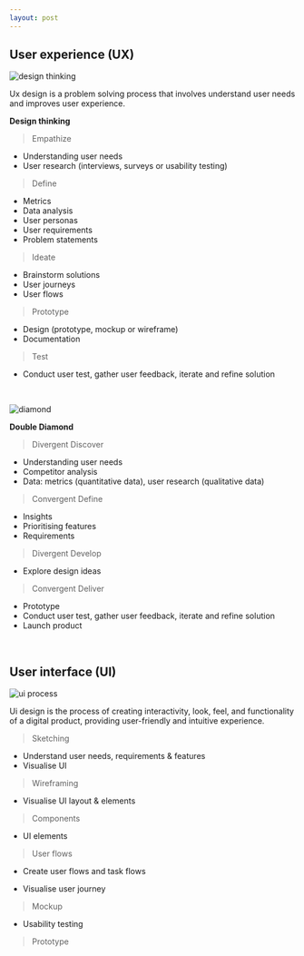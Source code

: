 ```yaml
---
layout: post
---
```


## User experience (UX)
![design thinking](https://github.com/cshiyun/cshiyun.github.io/assets/48885389/50c9ee69-bf25-4864-bf48-faa9b766ddca)

Ux design is a problem solving process that involves understand user needs and improves user experience.

<b>Design thinking</b>

> Empathize

- Understanding user needs
- User research (interviews, surveys or usability testing)

> Define

- Metrics
- Data analysis 
- User personas
- User requirements
- Problem statements

> Ideate

- Brainstorm solutions
- User journeys
- User flows

> Prototype

- Design (prototype, mockup or wireframe)
- Documentation

> Test

- Conduct user test, gather user feedback, iterate and refine solution

<br/>

![diamond](https://github.com/cshiyun/cshiyun.github.io/assets/48885389/c48371eb-6f82-4565-94b5-5663743eec1d)

<b>Double Diamond</b>

> Divergent Discover

- Understanding user needs
- Competitor analysis
- Data: metrics (quantitative data), user research (qualitative data)

> Convergent Define

- Insights
- Prioritising features
- Requirements

> Divergent Develop

- Explore design ideas
  
> Convergent Deliver

- Prototype
- Conduct user test, gather user feedback, iterate and refine solution
- Launch product

<br/>

## User interface (UI)
![ui process](https://github.com/cshiyun/cshiyun.github.io/assets/48885389/e35e1956-a4a4-4f0a-b8b9-44a44c2cda49)

Ui design is the process of creating interactivity, look, feel, and functionality of a digital product,
providing user-friendly and intuitive experience.

> Sketching

- Understand user needs, requirements & features
- Visualise UI

> Wireframing

- Visualise UI layout & elements

> Components

- UI elements
  
> User flows

- Create user flows and task flows
  
- Visualise user journey

> Mockup

- Usability testing
  
> Prototype




